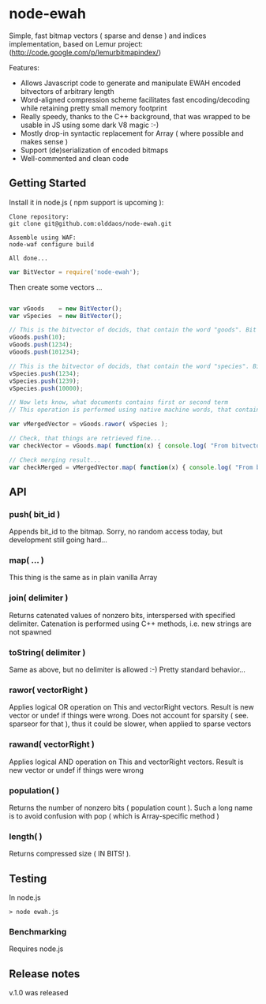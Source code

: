 # node-ewah

Simple, fast bitmap vectors ( sparse and dense ) and indices implementation, based on Lemur project: (http://code.google.com/p/lemurbitmapindex/)

Features:

* Allows Javascript code to generate and manipulate EWAH encoded bitvectors of arbitrary length
* Word-aligned compression scheme facilitates fast encoding/decoding while retaining pretty small memory footprint
* Really speedy, thanks to the C++ background, that was wrapped to be usable in JS using some dark V8 magic :-)
* Mostly drop-in syntactic replacement for Array ( where possible and makes sense )
* Support (de)serialization of encoded bitmaps
* Well-commented and clean code

## Getting Started

Install it in node.js ( npm support is upcoming ):

```
Clone repository:
git clone git@github.com:olddaos/node-ewah.git

Assemble using WAF:
node-waf configure build

All done...
```

```javascript
var BitVector = require('node-ewah');
```

Then create some vectors ...

```javascript

var vGoods    = new BitVector();
var vSpecies  = new BitVector();

// This is the bitvector of docids, that contain the word "goods". Bit number #xxx is on, if and only if document number #xxx contains word "goods".
vGoods.push(10);
vGoods.push(1234);
vGoods.push(101234);

// This is the bitvector of docids, that contain the word "species". Bit is the for the same reason.
vSpecies.push(1234);
vSpecies.push(1239);
vSpecies.push(10000);

// Now lets know, what documents contains first or second term
// This operation is performed using native machine words, that contain bitmap fragments, and so is extremely fast

var vMergedVector = vGoods.rawor( vSpecies );

// Check, that things are retrieved fine...
var checkVector = vGoods.map( function(x) { console.log( "From bitvector vGoods: " + x ); } );

// Check merging result...
var checkMerged = vMergedVector.map( function(x) { console.log( "From bitvector vMerged: " + x ); } );


```

## API
### push( bit_id )

Appends bit_id to the bitmap. Sorry, no random access today, but development still going hard...

### map( ... )

This thing is the same as in plain vanilla Array

### join( delimiter )

Returns catenated values of nonzero bits, interspersed with specified delimiter. Catenation is performed using C++ methods, i.e. new strings are not spawned

### toString( delimiter )

Same as above, but no delimiter is allowed :-) Pretty standard behavior...

### rawor( vectorRight ) 

Applies logical OR operation on This and vectorRight vectors. Result is new vector or undef if things were wrong.
Does not account for sparsity ( see. sparseor for that ), thus it could be slower, when applied to sparse vectors

### rawand( vectorRight ) 

Applies logical AND operation on This and vectorRight vectors. Result is new vector or undef if things were wrong


### population( ) 

Returns the number of nonzero bits ( population count ). Such a long name is to avoid confusion with pop ( which is Array-specific method ) 

### length( )

Returns compressed size ( IN BITS! ). 


## Testing

In node.js

```
> node ewah.js
```

### Benchmarking

Requires node.js


## Release notes

v.1.0 was released
